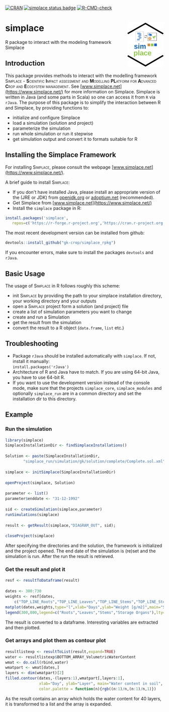 <!-- badges: start -->
[![CRAN](http://www.r-pkg.org/badges/version/simplace)](https://cran.r-project.org/package=simplace)
[![simplace status badge](https://gk-crop.r-universe.dev/badges/simplace)](https://gk-crop.r-universe.dev)
[![R-CMD-check](https://github.com/gk-crop/simplace_rpkg/actions/workflows/R-CMD-check.yaml/badge.svg)](https://github.com/gk-crop/simplace_rpkg/actions/workflows/R-CMD-check.yaml)
<!-- badges: end -->

# simplace <img src="man/figures/logo.svg" align="right" height="139" />

R package to interact with the modeling framework Simplace

## Introduction
This package provides methods to interact with the modelling framework <span style="font-variant:small-caps;">Simplace</span> - 
**S**<span style="font-variant:small-caps;">cientific</span> 
**I**<span style="font-variant:small-caps;">mpact assessment and</span> 
**M**<span style="font-variant:small-caps;">odelling</span>
**PL**<span style="font-variant:small-caps;">atform for</span> 
**A**<span style="font-variant:small-caps;">dvanced</span> 
**C**<span style="font-variant:small-caps;">rop and</span> 
**E**<span style="font-variant:small-caps;">cosystem management</span>. 
See [www.simplace.net](https://www.simplace.net/) for more information on Simplace. Simplace is written in Java (and some parts in Scala) so one can access it from `R` via `rJava`. The purpose of this package is to simplify the interaction between R and Simplace, by providing functions to:

- initialize and configure Simplace
- load a simulation (solution and project)
- parameterize the simulation
- run whole simulation or run it stepwise
- get simulation output and convert it to formats suitable for R


## Installing the Simplace Framework

For installing <span style="font-variant:small-caps;">Simplace</span>, please consult the webpage [www.simplace.net](https://www.simplace.net/).

A brief guide to install <span style="font-variant:small-caps;">Simplace</span>:

- If you don't have installed Java, please install an appropriate version of the (JRE or JDK) from [openjdk.org](https://openjdk.org/) or [adoptium.net](https://adoptium.net) (recommended).
- Get Simplace from [www.simplace.net](https://www.simplace.net/)
- Install the `simplace` package in R:  

```r
install.packages('simplace', 
   repos=c('https://r-forge.r-project.org','https://cran.r-project.org'))
```

The most recent development version can be installed from github:
```r
devtools::install_github("gk-crop/simplace_rpkg")
```
If you encounter errors, make sure to install the packages `devtools` and `rJava`.

## Basic Usage

The usage of <span style="font-variant:small-caps;">Simplace</span> in R follows roughly this scheme:

- init <span style="font-variant:small-caps;">Simplace</span> by providing the path to your simplace installation directory, your working directory and your outputs
- open a <span style="font-variant:small-caps;">Simplace</span> project form a solution (and project) file
- create a list of simulation parameters you want to change
- create and run a Simulation
- get the result from the simulation
- convert the result to a R object (`data.frame`, `list` etc.)


## Troubleshooting

- Package `rJava` should be installed automatically with `simplace`. If not, install it manually:  
`install.packages('rJava')`
- Architecture of R and Java have to match. If you are using 64-bit Java, you have to use 64-bit R.
- If you want to use the development version instead of the console mode, make sure that the projects `simplace_core`, `simplace_modules` and optionally `simplace_run`  are in a common directory and set the installation dir to this directory.


## Example

### Run the simulation

```r
library(simplace)
SimplaceInstallationDir <- findSimplaceInstallations()

Solution <- paste(SimplaceInstallationDir,
        "simplace_run/simulation/gk/solution/complete/Complete.sol.xml",sep="")

simplace <- initSimplace(SimplaceInstallationDir)

openProject(simplace, Solution)

parameter <- list()
parameter$enddate <- "31-12-1992"

sid <- createSimulation(simplace,parameter)
runSimulations(simplace)

result <- getResult(simplace,"DIAGRAM_OUT", sid);

closeProject(simplace)
```

After specifying the directories and the solution, the framework is initialized and the project opened. The end date of the simulation is (re)set and the simulation is run. After the run the result is retrieved.


### Get the result and plot it

```r
resf <- resultToDataframe(result)

dates <- 300:730
weights <- resf[dates,
    c("TOP_LINE_Roots","TOP_LINE_Leaves","TOP_LINE_Stems","TOP_LINE_StorageOrgans")]
matplot(dates,weights,type="l",xlab="Days",ylab="Weight [g/m2]",main="Simulated Biomass")
legend(300,800,legend=c("Roots","Leaves","Stems","Storage Organs"),lty=1:4,col=1:4)

```

The result is converted to a dataframe. Interesting variables are extracted and then plotted.



### Get arrays and plot them as contour plot


```r
resultlistexp <- resultToList(result,expand=TRUE)
water <- resultlistexp$BOTTOM_ARRAY_VolumetricWaterContent
wmat <- do.call(rbind,water)
wmatpart <- wmat[dates,]
layers <- dim(wmatpart)[2]
filled.contour(dates,-(layers:1),wmatpart[,layers:1],
               xlab="Day", ylab="Layer", main="Water content in soil",
               color.palette = function(n){rgb((n:1)/n,(n:1)/n,1)})

```


As the result contains an array which holds the water content for 40 layers, it is transformed to a list and the array is expanded.

